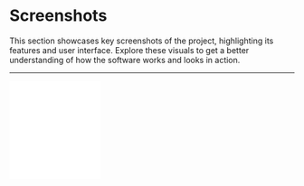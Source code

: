 # Screenshots

This section showcases key screenshots of the project, highlighting its features and user interface. Explore these visuals to get a better understanding of how the software works and looks in action.

-------------------

<div style="display: grid; grid-template-columns: repeat(3, 1fr); gap: 10px;">
  <img src="./logo.png" alt="frontend_alert" style="width: 100%; height: auto;">
</div>
